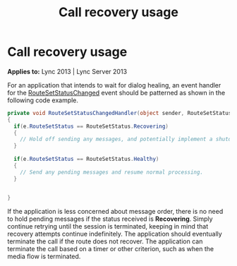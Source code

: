 ﻿---
title: Call recovery usage
TOCTitle: Call recovery usage
ms:assetid: 6891b977-0949-411a-8525-52414753d7d5
ms:mtpsurl: https://msdn.microsoft.com/library/Dn466066(v=office.15)
ms:contentKeyID: 57103058
ms.date: 07/25/2014
mtps_version: v=office.15
dev_langs:
- csharp
---

# Call recovery usage


**Applies to:** Lync 2013 | Lync Server 2013

For an application that intends to wait for dialog healing, an event handler for the [RouteSetStatusChanged](https://msdn.microsoft.com/library/hh382697\(v=office.15\)) event should be patterned as shown in the following code example.

```csharp
private void RouteSetStatusChangedHandler(object sender, RouteSetStatusChangedEventArgs e)
{
  if(e.RouteSetStatus == RouteSetStatus.Recovering)
  {
    // Hold off sending any messages, and potentially implement a shutdown timer (to ensure that calls eventually terminate).
  }
  
  if(e.RouteSetStatus == RouteSetStatus.Healthy)
  {
    // Send any pending messages and resume normal processing.
  }
  

}
```

If the application is less concerned about message order, there is no need to hold pending messages if the status received is **Recovering**. Simply continue retrying until the session is terminated, keeping in mind that recovery attempts continue indefinitely. The application should eventually terminate the call if the route does not recover. The application can terminate the call based on a timer or other criterion, such as when the media flow is terminated.

